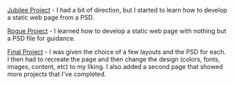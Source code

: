 [Jubilee Project](https://tiffin-filion.github.io/skillcrush/jubilee/index.html) - I had a bit of direction, but I started to learn how to develop a static web page from a PSD.

[Rogue Project](https://tiffin-filion.github.io/skillcrush/rogue/index.html) - I learned how to develop a static web page with nothing but a PSD file for guidance.

[Final Project](https://tiffin-filion.github.io/skillcrush/skillcrush-html-final/index.html) - I was given the choice of a few layouts and the PSD for each. I then had to recreate the page and then change the design (colors, fonts, images, content, etc) to my liking. I also added a second page that showed more projects that I've completed.
